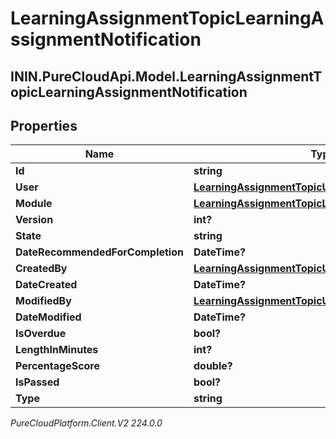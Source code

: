 # LearningAssignmentTopicLearningAssignmentNotification

## ININ.PureCloudApi.Model.LearningAssignmentTopicLearningAssignmentNotification

## Properties

|Name | Type | Description | Notes|
|------------ | ------------- | ------------- | -------------|
| **Id** | **string** |  | [optional] |
| **User** | [**LearningAssignmentTopicUserReference**](LearningAssignmentTopicUserReference) |  | [optional] |
| **Module** | [**LearningAssignmentTopicLearningModuleReference**](LearningAssignmentTopicLearningModuleReference) |  | [optional] |
| **Version** | **int?** |  | [optional] |
| **State** | **string** |  | [optional] |
| **DateRecommendedForCompletion** | **DateTime?** |  | [optional] |
| **CreatedBy** | [**LearningAssignmentTopicUserReference**](LearningAssignmentTopicUserReference) |  | [optional] |
| **DateCreated** | **DateTime?** |  | [optional] |
| **ModifiedBy** | [**LearningAssignmentTopicUserReference**](LearningAssignmentTopicUserReference) |  | [optional] |
| **DateModified** | **DateTime?** |  | [optional] |
| **IsOverdue** | **bool?** |  | [optional] |
| **LengthInMinutes** | **int?** |  | [optional] |
| **PercentageScore** | **double?** |  | [optional] |
| **IsPassed** | **bool?** |  | [optional] |
| **Type** | **string** |  | [optional] |



_PureCloudPlatform.Client.V2 224.0.0_

